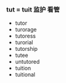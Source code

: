 ### tut = tuit 监护 看管

- tutor
- turorage
- tutoress
- turorial
- tutorship
- tutee
- untutored
- tuition
- tuitional